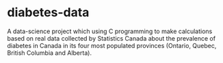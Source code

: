 # diabetes-data
A data-science project which using C programming to make calculations based on real data collected by Statistics Canada about the prevalence of diabetes in Canada in its four most populated provinces (Ontario, Quebec, British Columbia and Alberta).
